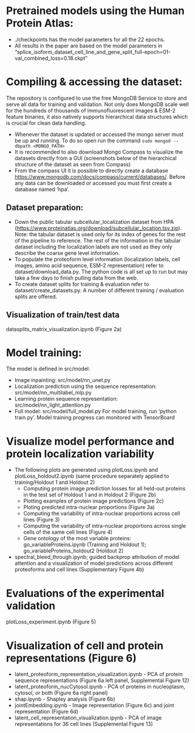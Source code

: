 # Pretrained models using the Human Protein Atlas:
- ./checkpoints has the model parameters for all the 22 epochs.
- All results in the paper are based on the model parameters in “splice_isoform_dataset_cell_line_and_gene_split_full-epoch=01-val_combined_loss=0.18.ckpt”

# Compiling & accessing the dataset:
The repository is configured to use the free MongoDB Service to store and serve all data for training and validation. Not only does MongoDB scale well for the hundreds of thousands of immunofluorescent images & ESM-2 feature binaries, it also natively supports hierarchical data structures which is crucial for clean data handling.
- Whenever the dataset is updated or accessed the mongo server must be up and running. To do so open run the command `sudo mongod --dbpath <MONGO_PATH>`
- It is recommended to also download Mongo Compass to visualize the datasets directly from a GUI (screenshots below of the hierarchical structure of the dataset as seen from Compass)
- From the compass UI it is possible to directly create a database https://www.mongodb.com/docs/compass/current/databases/. Before any data can be downloaded or accessed you must first create a database named ‘hpa’.
## Dataset preparation: 
- Down the public tabular subcellular_localization dataset from HPA (https://www.proteinatlas.org/download/subcellular_location.tsv.zip). Note: the tabular dataset is used only for its index of genes for the rest of the pipeline to reference. The rest of the information in the tabular dataset including the localization labels are not used as they only describe the coarse gene level information.
- To populate the proteoform level information (localization labels, cell images, amino acid sequence, ESM-2 representation) refer to dataset/download_data.py. The python code is all set up to run but may take a few days to finish pulling data from the web.
- To create dataset splits for training & evaluation refer to dataset/create_datasets.py. A number of different training / evaluation splits are offered.
## Visualization of train/test data
datasplits_matrix_visualization.ipynb (Figure 2a)

# Model training:
The model is defined in src/model:
- Image inpainting: src/model/nn_unet.py
- Localization prediction using the sequence representation: src/model/nn_multilabel_mlp.py
- Learning protein sequence representation: src/model/nn_light_attention.py
- Full model: src/model/full_model.py
For model training, run ‘python train.py’. Model training progress can monitored with TensorBoard 

# Visualize model performance and protein localization variability
- The following plots are generated using plotLoss.ipynb and plotLoss_holdout2.ipynb (same procedure separately applied to training/Holdout 1 and Holdout 2)
  - Computing protein image prediction losses for all held-out proteins in the test set of Holdout 1 and in Holdout 2 (Figure 2b)
  - Plotting examples of protein image predictions (Figure 2c)
  - Ploting predicted intra-nuclear proportions (Figure 3a)
  - Computing the variability of intra-nuclear proportions across cell lines (Figure 3)
  - Computing the variability of intra-nuclear proportions across single cells of the same cell lines (Figure 4)
  - Gene ontology of the most variable proteins: go_variableProteins.ipynb (Training and Holdout 1); go_variableProteins_holdout2 (Holdout 2)
- spectral_bleed_through.ipynb; guided backprop attribution of model attention and a visualization of model predictions across different proteoforms and cell lines (Supplementary Figure 4b)
 
# Evaluations of the experimental validation
plotLoss_experiment.ipynb (Figure 5)

# Visualization of cell and protein representations (Figure 6)
- latent_proteoform_representation_visualization.ipynb - PCA of protein sequence representations (Figure 6a left panel, Supplemental Figure 12)
- latent_proteoform_nucCytosol.ipynb - PCA of proteins in nucleoplasm, cytosol, or both (Figure 6a right panel)
- shap.ipynb - Shapley analysis (Figure 6b)
- jointEmbedding.ipynb - Image representation (Figure 6c) and joint representation (Figure 6d)
- latent_cell_representation_visualization.ipynb - PCA of image representations for 36 cell lines (Supplemental Figure 13)


